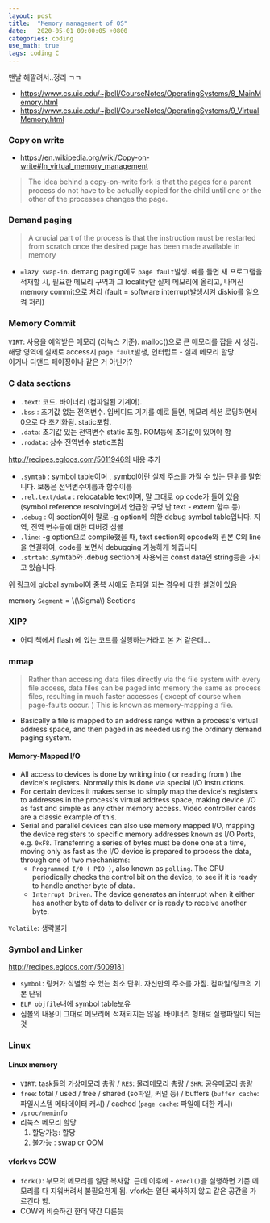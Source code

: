 ```yaml
---
layout: post
title:  "Memory management of OS"
date:   2020-05-01 09:00:05 +0800
categories: coding
use_math: true
tags: coding C
---
```


맨날 해깔려서..정리 ㄱㄱ

* <a href="https://www.cs.uic.edu/~jbell/CourseNotes/OperatingSystems/8_MainMemory.html" target="_blank">https://www.cs.uic.edu/~jbell/CourseNotes/OperatingSystems/8_MainMemory.html</a>
* <a href="https://www.cs.uic.edu/~jbell/CourseNotes/OperatingSystems/9_VirtualMemory.html" target="_blank">https://www.cs.uic.edu/~jbell/CourseNotes/OperatingSystems/9_VirtualMemory.html</a>

### Copy on write

* <a href="https://en.wikipedia.org/wiki/Copy-on-write#In_virtual_memory_management" target="_blank">https://en.wikipedia.org/wiki/Copy-on-write#In_virtual_memory_management</a>

>  The idea behind a copy-on-write fork is that the pages for a parent process do not have to be actually copied for the child until one or the other of the processes changes the page.


### Demand paging
>  A crucial part of the process is that the instruction must be restarted from scratch once the desired page has been made available in memory

- `=lazy swap-in`. demang paging에도 `page fault`발생. 예를 들면 새 프로그램을 적재할 시, 필요한 메모리 구역과 그 locality만 실제 메모리에 올리고, 나머진 memory commit으로 처리 (fault = software interrupt발생시켜 diskio를 일으켜 처리)

### Memory Commit
`VIRT`: 사용을 예약받은 메모리 (리눅스 기준). malloc()으로 큰 메모리를 잡을 시 생김. 해당 영역에 실제로 access시 `page fault`발생, 인터럽트 - 실제 메모리 할당.  
이거나 디맨드 페이징이나 같은 거 아닌가?

### C data sections

* `.text`: 코드. 바이너리 (컴파일된 기계어).
* `.bss` : 초기값 없는 전역변수. 임베디드 기기를 예로 들면, 메모리 섹션 로딩하면서 0으로 다 초기화됨. static포함. 
* `.data`:  초기값 있는 전역변수 static 포함. ROM등에 초기값이 있어야 함
* `.rodata`: 상수 전역변수 static포함

<a href="http://recipes.egloos.com/5011946" target="_blank">http://recipes.egloos.com/5011946의 내용 추가</a>
* `.symtab` : symbol table이며 , symbol이란 실제 주소를 가질 수 있는 단위를 말합니다. 보통은 전역변수이름과 함수이름
* `.rel.text/data` : relocatable text이며, 말 그대로 op code가 들어 있음 (symbol reference resolving에서 언급한 구멍 난 text - extern 함수 등)
* `.debug` : 이 section이야 말로 -g option에 의한 debug symbol table입니다. 지역, 전역 변수들에 대한 디버깅 심볼
* `.line`: -g option으로 compile했을 때, text section의 opcode와 원본 C의 line을 연결하여, code를 보면서 debugging 가능하게 해줍니다
* `.strtab`:  .symtab와 .debug section에 사용되는 const data인 string등을 가지고 있습니다. 

위 링크에 global symbol이 중복 시에도 컴파일 되는 경우에 대한 설명이 있음

memory `Segment` = \\(\Sigma\\) Sections


### XIP?
- 어디 책에서 flash 에 있는 코드를 실행하는거라고 본 거 같은데...

### mmap
> Rather than accessing data files directly via the file system with every file access, data files can be paged into memory the same as process files, resulting in much faster accesses ( except of course when page-faults occur. ) This is known as memory-mapping a file.

* Basically a file is mapped to an address range within a process's virtual address space, and then paged in as needed using the ordinary demand paging system.

#### Memory-Mapped I/O
* All access to devices is done by writing into ( or reading from ) the device's registers. Normally this is done via special I/O instructions.
* For certain devices it makes sense to simply map the device's registers to addresses in the process's virtual address space, making device I/O as fast and simple as any other memory access. Video controller cards are a classic example of this.
* Serial and parallel devices can also use memory mapped I/O, mapping the device registers to specific memory addresses known as I/O Ports, e.g. `0xF8`. Transferring a series of bytes must be done one at a time, moving only as fast as the I/O device is prepared to process the data, through one of two mechanisms:
    - `Programmed I/O ( PIO )`, also known as `polling`. The CPU periodically checks the control bit on the device, to see if it is ready to handle another byte of data.  
    - `Interrupt Driven`. The device generates an interrupt when it either has another byte of data to deliver or is ready to receive another byte.  


`Volatile`: 생략불가


### Symbol and Linker
<a href="http://recipes.egloos.com/5009181" target="_blank">http://recipes.egloos.com/5009181</a>
- `symbol`: 링커가 식별할 수 있는 최소 단위. 자신만의 주소를 가짐. 컴파일/링크의 기본 단위
- `ELF objfile`내에 symbol table보유
- 심볼의 내용이 그대로 메모리에 적재되지는 않음. 바이너리 형태로 실행파일이 되는것


### Linux

#### Linux memory 
- `VIRT`: task들의 가상메모리 총량 / `RES`: 물리메모리 총량 / `SHR`: 공유메모리 총량
- `free`: total / used / free / shared (so파일, 커널 등) / buffers (`buffer cache`: 파일시스템 메타데이터 캐시) / cached (`page cache`: 파일에 대한 캐시)
- `/proc/meminfo`
- 리눅스 메모리 할당
    1. 할당가능: 할당
    2. 불가능 : swap or OOM

#### vfork vs COW
- `fork()`: 부모의 메모리를 일단 복사함. 근데 이후에 - `execl()`을 실행하면 기존 메모리를 다 지워버려서 불필요한게 됨. vfork는 일단 복사하지 않고 같은 공간을 가르킨다 함.
- COW와 비슷하긴 한데 약간 다른듯
